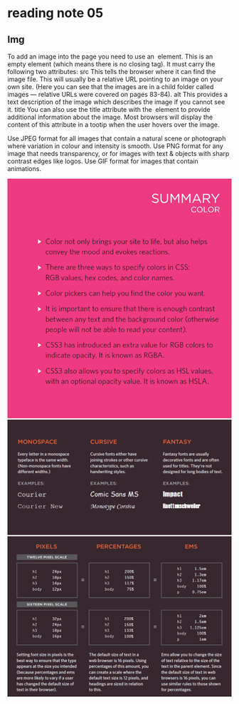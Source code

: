 # reading note 05

## Img

To add an image into the page
you need to use an <img>
element. This is an empty
element (which means there is
no closing tag). It must carry the
following two attributes:
src
This tells the browser where
it can find the image file. This
will usually be a relative URL
pointing to an image on your
own site. (Here you can see that
the images are in a child folder
called images — relative URLs
were covered on pages 83-84).
alt
This provides a text description
of the image which describes the
image if you cannot see it.
title
You can also use the title
attribute with the <img> element
to provide additional information
about the image. Most browsers
will display the content of this
attribute in a tootip when the
user hovers over the image.

Use JPEG format for all images that contain a natural scene or photograph where variation in colour and intensity is smooth. Use PNG format for any image that needs transparency, or for images with text & objects with sharp contrast edges like logos. Use GIF format for images that contain animations.

![v](./img/04reading.PNG)
![g](./img/fontrn03b.PNG)
![w](./img/srn03c.PNG)
